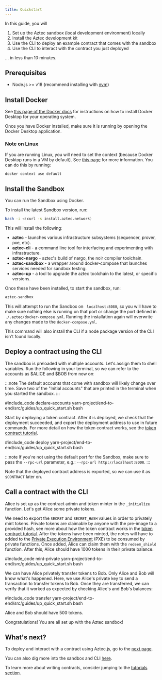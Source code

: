 ```yaml
---
title: Quickstart
---
```


In this guide, you will

1. Set up the Aztec sandbox (local development environment) locally
2. Install the Aztec development kit
3. Use the CLI to deploy an example contract that comes with the sandbox
4. Use the CLI to interact with the contract you just deployed

... in less than 10 minutes.

## Prerequisites

- Node.js >= v18 (recommend installing with [nvm](https://github.com/nvm-sh/nvm))

## Install Docker

See [this page of the Docker docs](https://docs.docker.com/get-docker/) for instructions on how to install Docker Desktop for your operating system.

Once you have Docker installed, make sure it is running by opening the Docker Desktop application.

### Note on Linux

If you are running Linux, you will need to set the context (because Docker Desktop runs in a VM by default). See [this page](https://docs.docker.com/desktop/faqs/linuxfaqs/#what-is-the-difference-between-docker-desktop-for-linux-and-docker-engine) for more information. You can do this by running:

```bash
docker context use default
```

## Install the Sandbox

You can run the Sandbox using Docker.

To install the latest Sandbox version, run:

```bash
bash -i <(curl -s install.aztec.network)
```

This will install the following:

- **aztec** - launches various infrastructure subsystems (sequencer, prover, pxe, etc).
- **aztec-cli** - a command line tool for interfacing and experimenting with infrastructure.
- **aztec-nargo** - aztec's build of nargo, the noir compiler toolchain.
- **aztec-sandbox** - a wrapper around docker-compose that launches services needed for sandbox testing.
- **aztec-up** - a tool to upgrade the aztec toolchain to the latest, or specific versions.

Once these have been installed, to start the sandbox, run:

```bash
aztec-sandbox
```

This will attempt to run the Sandbox on ` localhost:8080`, so you will have to make sure nothing else is running on that port or change the port defined in `./.aztec/docker-compose.yml`. Running the installation again will overwrite any changes made to the `docker-compose.yml`.

This command will also install the CLI if a node package version of the CLI isn't found locally.

## Deploy a contract using the CLI

The sandbox is preloaded with multiple accounts. Let's assign them to shell variables. Run the following in your terminal, so we can refer to the accounts as $ALICE and $BOB from now on:

:::note
The default accounts that come with sandbox will likely change over time. Save two of the "Initial accounts" that are printed in the terminal when you started the sandbox.
:::

#include_code declare-accounts yarn-project/end-to-end/src/guides/up_quick_start.sh bash

Start by deploying a token contract. After it is deployed, we check that the deployment succeeded, and export the deployment address to use in future commands. For more detail on how the token contract works, see the [token contract tutorial](../tutorials/writing_token_contract.md).

#include_code deploy yarn-project/end-to-end/src/guides/up_quick_start.sh bash

:::note
If you're not using the default port for the Sandbox, make sure to pass the `--rpc-url` parameter, e.g.: `--rpc-url http://localhost:8000`.
:::

Note that the deployed contract address is exported, so we can use it as `$CONTRACT` later on.

## Call a contract with the CLI

Alice is set up as the contract admin and token minter in the `_initialize` function. Let's get Alice some private tokens.

We need to export the `SECRET` and `SECRET_HASH` values in order to privately mint tokens. Private tokens are claimable by anyone with the pre-image to a provided hash, see more about how the token contract works in the [token contract tutorial](../tutorials/writing_token_contract.md). After the tokens have been minted, the notes will have to added to the [Private Execution Environment](../../apis/pxe/interfaces/PXE.md) (PXE) to be consumed by private functions. Once added, Alice can claim them with the `redeem_shield` function. After this, Alice should have 1000 tokens in their private balance.

#include_code mint-private yarn-project/end-to-end/src/guides/up_quick_start.sh bash

We can have Alice privately transfer tokens to Bob. Only Alice and Bob will know what's happened. Here, we use Alice's private key to send a transaction to transfer tokens to Bob. Once they are transferred, we can verify that it worked as expected by checking Alice's and Bob's balances:

#include_code transfer yarn-project/end-to-end/src/guides/up_quick_start.sh bash

Alice and Bob should have 500 tokens.

Congratulations! You are all set up with the Aztec sandbox!

## What's next?

To deploy and interact with a contract using Aztec.js, go to the [next page](aztecnr-getting-started.md).

You can also dig more into the sandbox and CLI [here](../sandbox/main.md).

To learn more about writing contracts, consider jumping to the [tutorials section](../tutorials/main.md).
